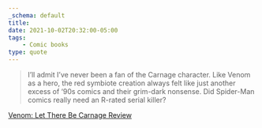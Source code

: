 ```yaml
---
_schema: default
title:
date: 2021-10-02T20:32:00-05:00
tags:
    - Comic books
type: quote
---
```


> I’ll admit I’ve never been a fan of the Carnage character. Like Venom as a hero, the red symbiote creation always felt like just another excess of ‘90s comics and their grim-dark nonsense. Did Spider-Man comics really need an R-rated serial killer?

[Venom: Let There Be Carnage Review](https://www.denofgeek.com/movies/venom-let-there-be-carnage-review/)
